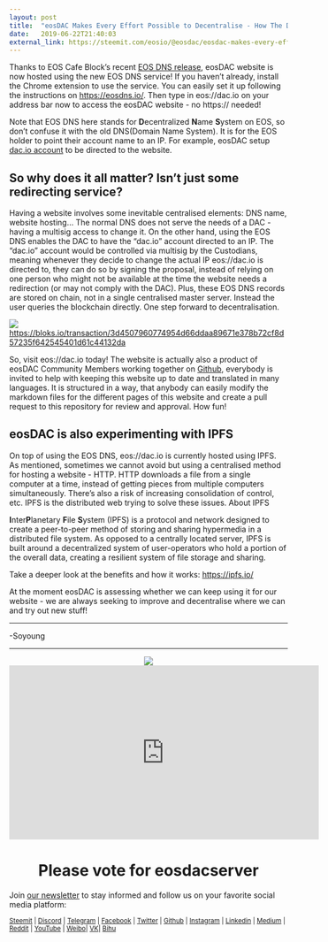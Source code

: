 ```yaml
---
layout: post
title:  "eosDAC Makes Every Effort Possible to Decentralise - How The DAC Host Its Website"
date:   2019-06-22T21:40:03
external_link: https://steemit.com/eosio/@eosdac/eosdac-makes-every-effort-possible-to-decentralise-how-the-dac-host-its-website
---
```

Thanks to EOS Cafe Block’s recent [EOS DNS release](https://medium.com/@eoscafeblock/eos-dns-decentralized-name-system-on-eos-ebec81f0d036), eosDAC website is now hosted using the new EOS DNS service! If you haven’t already, install the Chrome extension to use the service. You can easily set it up following the instructions on https://eosdns.io/. Then type in eos://dac.io on your address bar now to access the eosDAC website - no https:// needed! 

Note that EOS DNS here stands for **D**ecentralized **N**ame **S**ystem on EOS, so don’t confuse it with the old DNS(Domain Name System). It is for the EOS holder to point their account name to an IP. For example, eosDAC setup [dac.io account](https://bloks.io/account/dac.io) to be directed to the website. 

## So why does it all matter? Isn’t just some redirecting service?

Having a website involves some inevitable centralised elements: DNS name, website hosting… The normal DNS does not serve the needs of a DAC - having a multisig access to change it. On the other hand, using the EOS DNS enables the DAC to have the “dac.io” account directed to an IP. The “dac.io” account would be controlled via multisig by the Custodians, meaning whenever they decide to change the actual IP eos://dac.io is directed to, they can do so by signing the proposal, instead of relying on one person who might not be available at the time the website needs a redirection (or may not comply with the DAC). Plus, these EOS DNS records are stored on chain, not in a single centralised master server. Instead the user queries the blockchain directly. One step forward to decentralisation. 

![](https://cdn.steemitimages.com/DQmTxQ1K8hgeBF7zU7mqRF2QX23jzVsz8ikdFxe4g3Sm8wy/image.png)
https://bloks.io/transaction/3d4507960774954d66ddaa89671e378b72cf8d57235f642545401d61c44132da


So, visit eos://dac.io today! The website is actually also a product of eosDAC Community Members working together on [Github](https://github.com/eosdac/eosdacio-website), everybody is invited to help with keeping this website up to date and translated in many languages. It is structured in a way, that anybody can easily modify the markdown files for the different pages of this website and create a pull request to this repository for review and approval. How fun!


## eosDAC is also experimenting with IPFS 

On top of using the EOS DNS, eos://dac.io is currently hosted using IPFS. As mentioned, sometimes we cannot avoid but using a centralised method for hosting a website - HTTP.  HTTP downloads a file from a single computer at a time, instead of getting pieces from multiple computers simultaneously. There’s also a risk of increasing consolidation of control, etc. IPFS is the distributed web trying to solve these issues. 
About IPFS

**I**nter**P**lanetary **F**ile **S**ystem (IPFS) is a protocol and network designed to create a peer-to-peer method of storing and sharing hypermedia in a distributed file system. As opposed to a centrally located server, IPFS is built around a decentralized system of user-operators who hold a portion of the overall data, creating a resilient system of file storage and sharing. 

Take a deeper look at the benefits and how it works: https://ipfs.io/


At the moment eosDAC is assessing whether we can keep using it for our website - we are always seeking to improve and decentralise where we can and try out new stuff!



---

-Soyoung

---

<center><a href="https://eosdac.io/"><img src="https://cdn.steemitimages.com/DQmRQWM3QtQ21wddAMCjbVRhB3rM7L4AGWLY9QpNmkXNLps/Screen%20Shot%202018-06-12%20at%2011.00.55%20PM.png"></a></center>

<iframe width="560" height="315" src="https://www.youtube.com/embed/PbQpAJOP6iA" frameborder="0" allow="autoplay; encrypted-media" allowfullscreen></iframe>

<center><h1>Please vote for eosdacserver</h1></center>

Join <a href="https://eosdac.io/news/#newsletter">our newsletter</a> to stay informed and follow us on your favorite social media platform:

<sub><a href="https://steemit.com/@eosdac" target="_blank">Steemit</a> | <a href="http://discord.io/eosdac" target="_blank">Discord</a> | <a href="https://t.me/eosdacio" target="_blank">Telegram</a> | <a href="https://facebook.com/eosdac" target="_blank">Facebook</a> | <a href="https://twitter.com/eosdac" target="_blank">Twitter</a> | <a href="https://github.com/eosdac" target="_blank">Github</a> | <a href="https://instagram.com/eosdac" target="_blank">Instagram</a> | <a href="https://linkedin.com/company/eosdac" target="_blank">Linkedin</a> | <a href="https://medium.com/eosdac" target="_blank">Medium</a> | <a href="https://www.reddit.com/r/EOSDAC/" target="_blank">Reddit</a> | <a href="https://www.youtube.com/eosdac" target="_blank">YouTube</a> | <a href="http://weibo.com/eosdac" target=”_blank”>Weibo</a>| <a href="https://vk.com/eosdac" target="_blank">VK</a>| <a href="https://bihu.com/people/586348" target="_blank">Bihu</a></sub>
